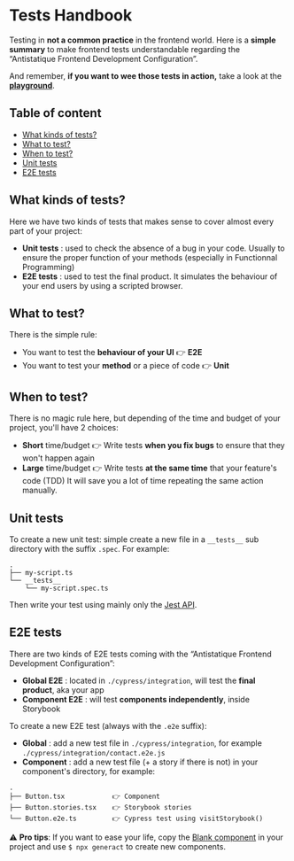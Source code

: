 # Tests Handbook

Testing in **not a common practice** in the frontend world. Here is a **simple summary** to make frontend tests understandable regarding the “Antistatique Frontend Development Configuration”.

And remember, **if you want to wee those tests in action,** take a look at the **[playground](https://github.com/antistatique/frontend-development-configuration/tree/master/playground)**.

## Table of content

- [What kinds of tests?](#what-kinds-of-tests)
- [What to test?](#what-to-test)
- [When to test?](#when-to-test)
- [Unit tests](#unit-tests)
- [E2E tests](#e2e-tests)

## What kinds of tests?

Here we have two kinds of tests that makes sense to cover almost every part of your project:
- **Unit tests** : used to check the absence of a bug in your code. Usually to ensure the proper function of your methods (especially in Functionnal Programming)
- **E2E tests** : used to test the final product. It simulates the behaviour of your end users by using a scripted browser.

## What to test?

There is the simple rule:
- You want to test the **behaviour of your UI** 👉 **E2E**
- You want to test your **method** or a piece of code 👉 **Unit**

## When to test?

There is no magic rule here, but depending of the time and budget of your project, you'll have 2 choices:
- **Short** time/budget 👉 Write tests **when you fix bugs** to ensure that they won't happen again
- **Large** time/budget 👉 Write tests **at the same time** that your feature's code (TDD) It will save you a lot of time repeating the same action manually.

## Unit tests

To create a new unit test: simple create a new file in a `__tests__` sub directory with the suffix `.spec`. For example:

```plain
.
├── my-script.ts
└── __tests__
    └── my-script.spec.ts
```

Then write your test using mainly only the [Jest API](https://jestjs.io/docs/en/expect).

## E2E tests

There are two kinds of E2E tests coming with the “Antistatique Frontend Development Configuration”:
- **Global E2E** : located in `./cypress/integration`, will test the **final product**, aka your app
- **Component E2E** : will test **components independently**, inside Storybook

To create a new E2E test (always with the `.e2e` suffix):
- **Global** : add a new test file in `./cypress/integration`, for example `./cypress/integration/contact.e2e.js`
- **Component** : add a new test file (+ a story if there is not) in your component's directory, for example:
```plain
.
├── Button.tsx            👉 Component
├── Button.stories.tsx    👉 Storybook stories
└── Button.e2e.ts         👉 Cypress test using visitStorybook()
```

⚠️ **Pro tips**: If you want to ease your life, copy the [Blank component](https://github.com/antistatique/frontend-development-configuration/tree/master/playground/src/components/Blank) in your project and use `$ npx generact` to create new components.
